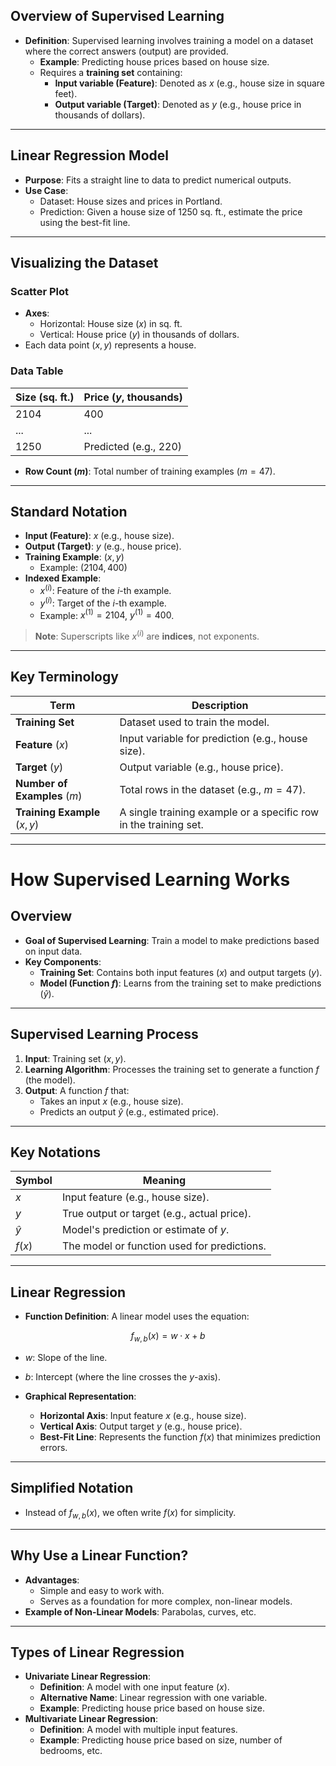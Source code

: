 ## **Overview of Supervised Learning**
- **Definition**: Supervised learning involves training a model on a dataset where the correct answers (output) are provided.
  - **Example**: Predicting house prices based on house size.
  - Requires a **training set** containing:
    - **Input variable (Feature)**: Denoted as $x$ (e.g., house size in square feet).
    - **Output variable (Target)**: Denoted as $y$ (e.g., house price in thousands of dollars).

---

## **Linear Regression Model**
- **Purpose**: Fits a straight line to data to predict numerical outputs.
- **Use Case**:
  - Dataset: House sizes and prices in Portland.
  - Prediction: Given a house size of 1250 sq. ft., estimate the price using the best-fit line.

---

## **Visualizing the Dataset**
### **Scatter Plot**
- **Axes**:
  - Horizontal: House size ($x$) in sq. ft.
  - Vertical: House price ($y$) in thousands of dollars.
- Each data point $(x, y)$ represents a house.

### **Data Table**
| **Size (sq. ft.)** | **Price ($y$, thousands)** |
|---------------------|---------------------------|
| 2104               | 400                       |
| ...                | ...                       |
| 1250               | Predicted (e.g., 220)     |

- **Row Count ($m$)**: Total number of training examples ($m = 47$).

---

## **Standard Notation**
- **Input (Feature)**: $x$ (e.g., house size).
- **Output (Target)**: $y$ (e.g., house price).
- **Training Example**: $(x, y)$
  - Example: $(2104, 400)$
- **Indexed Example**:
  - $x^{(i)}$: Feature of the $i$-th example.
  - $y^{(i)}$: Target of the $i$-th example.
  - Example: $x^{(1)} = 2104$, $y^{(1)} = 400$.

> **Note**: Superscripts like $x^{(i)}$ are **indices**, not exponents.

---

## **Key Terminology**
| **Term**                     | **Description**                                                  |
| ---------------------------- | ---------------------------------------------------------------- |
| **Training Set**             | Dataset used to train the model.                                 |
| **Feature** ($x$)            | Input variable for prediction (e.g., house size).                |
| **Target** ($y$)             | Output variable (e.g., house price).                             |
| **Number of Examples** ($m$) | Total rows in the dataset (e.g., $m = 47$).                      |
| **Training Example** $(x,y)$ | A single training example or a specific row in the training set. |

---
# How Supervised Learning Works

## **Overview**
- **Goal of Supervised Learning**: Train a model to make predictions based on input data.
- **Key Components**:
  - **Training Set**: Contains both input features ($x$) and output targets ($y$).
  - **Model (Function $f$)**: Learns from the training set to make predictions ($\hat{y}$).

---

## **Supervised Learning Process**
1. **Input**: Training set $(x, y)$.
2. **Learning Algorithm**: Processes the training set to generate a function $f$ (the model).
3. **Output**: A function $f$ that:
   - Takes an input $x$ (e.g., house size).
   - Predicts an output $\hat{y}$ (e.g., estimated price).

---

## **Key Notations**
| **Symbol**  | **Meaning**                               |
|-------------|-------------------------------------------|
| $x$         | Input feature (e.g., house size).         |
| $y$         | True output or target (e.g., actual price). |
| $\hat{y}$   | Model's prediction or estimate of $y$.    |
| $f(x)$      | The model or function used for predictions.|

---

## **Linear Regression**
- **Function Definition**: A linear model uses the equation:
  
$$ f_{w,b}(x) = w \cdot x + b $$

  
  - $w$: Slope of the line.
  - $b$: Intercept (where the line crosses the $y$-axis).

- **Graphical Representation**:
  - **Horizontal Axis**: Input feature $x$ (e.g., house size).
  - **Vertical Axis**: Output target $y$ (e.g., house price).
  - **Best-Fit Line**: Represents the function $f(x)$ that minimizes prediction errors.

---

## **Simplified Notation**
- Instead of $f_{w,b}(x)$, we often write $f(x)$ for simplicity.

---

## **Why Use a Linear Function?**
- **Advantages**:
  - Simple and easy to work with.
  - Serves as a foundation for more complex, non-linear models.
- **Example of Non-Linear Models**: Parabolas, curves, etc.

---

## **Types of Linear Regression**
- **Univariate Linear Regression**:
  - **Definition**: A model with one input feature ($x$).
  - **Alternative Name**: Linear regression with one variable.
  - **Example**: Predicting house price based on house size.
- **Multivariate Linear Regression**:
  - **Definition**: A model with multiple input features.
  - **Example**: Predicting house price based on size, number of bedrooms, etc.


